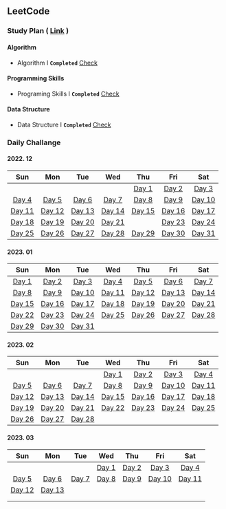 ## LeetCode



### Study Plan ( [Link](https://leetcode.com/study-plan/) )

#### Algorithm

- Algorithm I **`Completed`** [Check](./Algorithm)

#### Programming Skills

- Programing Skills I **`Completed`** [Check](./ProgrammingSkills)

#### Data Structure

- Data Structure I **`Completed`** [Check](./DataStructure)



### Daily Challange

#### 2022. 12

|                  Sun                  |                  Mon                  |                  Tue                  |                  Wed                  |                  Thu                  |                 Fri                  |                  Sat                  |
| :-----------------------------------: | :-----------------------------------: | :-----------------------------------: | :-----------------------------------: | :-----------------------------------: | :----------------------------------: | :-----------------------------------: |
|                                       |                                       |                                       |                                       | [Day 1](./Problems/leetcode_1704.md)  | [Day 2](./Problems/leetcode_1657.md) |  [Day 3](./Problems/leetcode_451.md)  |
| [Day 4](./Problems/leetcode_2256.md)  |  [Day 5](./Problems/leetcode_876.md)  |  [Day 6](./Problems/leetcode_328.md)  |  [Day 7](./Problems/leetcode_938.md)  |  [Day 8](./Problems/leetcode_872.md)  | [Day 9](./Problems/leetcode_1026.md) | [Day 10](./Problems/leetcode_1339.md) |
| [Day 11](./Problems/leetcode_124.md)  |  [Day 12](./Problems/leetcode_70.md)  | [Day 13](./Problems/leetcode_931.md)  | [Day 14](./Problems/leetcode_198.md)  | [Day 15](./Problems/leetcode_1143.md) | [Day 16](./Problems/leetcode_232.md) | [Day 17](./Problems/leetcode_150.md)  |
| [Day 18](./Problems/leetcode_739.md)  | [Day 19](./Problems/leetcode_1971.md) | [Day 20](./Problems/leetcode_841.md)  | [Day 21](./Problems/leetcode_886.md)  |                                       | [Day 23](./Problems/leetcode_309.md) | [Day 24](./Problems/leetcode_790.md)  |
| [Day 25](./Problems/leetcode_2389.md) |  [Day 26](./Problems/leetcode_55.md)  | [Day 27](./Problems/leetcode_2279.md) | [Day 28](./Problems/leetcode_1962.md) | [Day 29](./Problems/leetcode_1834.md) | [Day 30](./Problems/leetcode_797.md) | [Day 31](./Problems/leetcode_980.md)  |

#### 2023. 01

|                  Sun                  |                  Mon                  |                  Tue                  |                  Wed                  |                  Thu                  |                  Fri                  |                  Sat                  |
| :-----------------------------------: | :-----------------------------------: | :-----------------------------------: | :-----------------------------------: | :-----------------------------------: | :-----------------------------------: | :-----------------------------------: |
|  [Day 1](./Problems/leetcode_290.md)  |  [Day 2](./Problems/leetcode_520.md)  |  [Day 3](./Problems/leetcode_944.md)  | [Day 4](./Problems/leetcode_2244.md)  |  [Day 5](./Problems/leetcode_452.md)  | [Day 6](./Problems/leetcode_1833.md)  |  [Day 7](./Problems/leetcode_134.md)  |
|  [Day 8](./Problems/leetcode_149.md)  |  [Day 9](./Problems/leetcode_144.md)  | [Day 10](./Problems/leetcode_100.md)  | [Day 11](./Problems/leetcode_1443.md) | [Day 12](./Problems/leetcode_1519.md) | [Day 13](./Problems/leetcode_2246.md) | [Day 14](./Problems/leetcode_1061.md) |
| [Day 15](./Problems/leetcode_2421.md) |  [Day 16](./Problems/leetcode_57.md)  | [Day 17](./Problems/leetcode_926.md)  | [Day 18](./Problems/leetcode_918.md)  | [Day 19](./Problems/leetcode_974.md)  | [Day 20](./Problems/leetcode_491.md)  |  [Day 21](./Problems/leetcode_93.md)  |
| [Day 22](./Problems/leetcode_131.md)  | [Day 23](./Problems/leetcode_997.md)  | [Day 24](./Problems/leetcode_909.md)  | [Day 25](./Problems/leetcode_2359.md) | [Day 26](./Problems/leetcode_787.md)  | [Day 27](./Problems/leetcode_472.md)  | [Day 28](./Problems/leetcode_352.md)  |
| [Day 29](./Problems/leetcode_460.md)  | [Day 30](./Problems/leetcode_1137.md) | [Day 31](./Problems/leetcode_1626.md) |                                       |                                       |                                       |                                       |

#### 2023. 02

|                  Sun                  |                  Mon                  |                 Tue                  |                  Wed                  |                 Thu                  |                  Fri                  |                  Sat                  |
| :-----------------------------------: | :-----------------------------------: | :----------------------------------: | :-----------------------------------: | :----------------------------------: | :-----------------------------------: | :-----------------------------------: |
|                                       |                                       |                                      | [Day 1](./Problems/leetcode_1071.md)  | [Day 2](./Problems/leetcode_953.md)  |   [Day 3](./Problems/leetcode_6.md)   |  [Day 4](./Problems/leetcode_567.md)  |
|  [Day 5](./Problems/leetcode_438.md)  | [Day 6](./Problems/leetcode_1470.md)  | [Day 7](./Problems/leetcode_904.md)  |  [Day 8](./Problems/leetcode_45.md)   | [Day 9](./Problems/leetcode_2306.md) | [Day 10](./Problems/leetcode_1162.md) | [Day 11](./Problems/leetcode_1129.md) |
| [Day 12](./Problems/leetcode_2477.md) | [Day 13](./Problems/leetcode_1523.md) | [Day 14](./Problems/leetcode_67.md)  | [Day 15](./Problems/leetcode_989.md)  | [Day 16](./Problems/leetcode_104.md) | [Day 17](./Problems/leetcode_783.md)  | [Day 18](./Problems/leetcode_226.md)  |
| [Day 19](./Problems/leetcode_103.md)  |  [Day 20](./Problems/leetcode_35.md)  | [Day 21](./Problems/leetcode_540.md) | [Day 22](./Problems/leetcode_1011.md) | [Day 23](./Problems/leetcode_502.md) | [Day 24](./Problems/leetcode_1675.md) | [Day 25](./Problems/leetcode_121.md)  |
|  [Day 26](./Problems/leetcode_72.md)  | [Day 27](./Problems/leetcode_427.md)  | [Day 28](./Problems/leetcode_652.md) |                                       |                                      |                                       |                                       |

#### 2023. 03

|                 Sun                  |                 Mon                  |                 Tue                  |                 Wed                 |                 Thu                 |                 Fri                  |                 Sat                  |
| :----------------------------------: | :----------------------------------: | :----------------------------------: | :---------------------------------: | :---------------------------------: | :----------------------------------: | :----------------------------------: |
|                                      |                                      |                                      | [Day 1](./Problems/leetcode_912.md) | [Day 2](./Problems/leetcode_443.md) |  [Day 3](./Problems/leetcode_28.md)  | [Day 4](./Problems/leetcode_2444.md) |
| [Day 5](./Problems/leetcode_1345.md) | [Day 6](./Problems/leetcode_1539.md) | [Day 7](./Problems/leetcode_2187.md) | [Day 8](./Problems/leetcode_875.md) | [Day 9](./Problems/leetcode_142.md) | [Day 10](./Problems/leetcode_382.md) | [Day 11](./Problems/leetcode_109.md) |
| [Day 12](./Problems/leetcode_23.md)  | [Day 13](./Problems/leetcode_101.md) |                                      |                                     |                                     |                                      |                                      |
|                                      |                                      |                                      |                                     |                                     |                                      |                                      |
|                                      |                                      |                                      |                                     |                                     |                                      |                                      |

